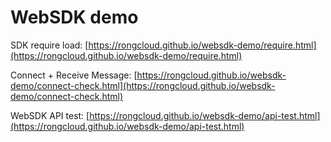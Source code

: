 # WebSDK demo

SDK require load: [https://rongcloud.github.io/websdk-demo/require.html](https://rongcloud.github.io/websdk-demo/require.html)

Connect + Receive Message: [https://rongcloud.github.io/websdk-demo/connect-check.html](https://rongcloud.github.io/websdk-demo/connect-check.html)


WebSDK API test: [https://rongcloud.github.io/websdk-demo/api-test.html](https://rongcloud.github.io/websdk-demo/api-test.html)

